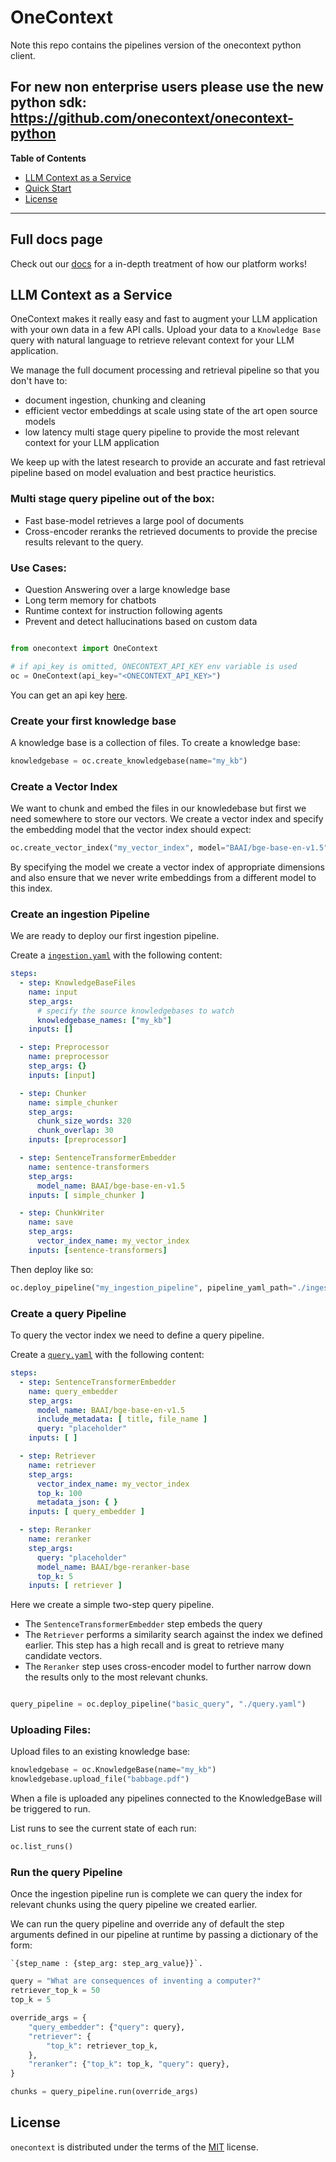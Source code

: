 # OneContext

Note this repo contains the pipelines version of the onecontext python client. 

For new non enterprise users please use the new python sdk: https://github.com/onecontext/onecontext-python
-----
**Table of Contents**
- [LLM Context as a Service](#llm-context-as-a-service)
- [Quick Start](#quick-start)
- [License](#license)

-----

## Full docs page
Check out our [docs](https://docs.onecontext.ai) for a in-depth treatment of how our platform works!

## LLM Context as a Service

OneContext makes it really easy and fast to augment your LLM application with your own data
in a few API calls. Upload your data to a `Knowledge Base` query with natural language to retrieve relevant context for your LLM application.

We manage the full document processing and retrieval pipeline so that you don't have to:

- document ingestion, chunking and cleaning
- efficient vector embeddings at scale using state of the art open source models
- low latency multi stage query pipeline to provide the most relevant context
for your LLM application

We keep up with the latest research to provide an accurate and fast retrieval pipeline
based on model evaluation and best practice heuristics.

### Multi stage query pipeline out of the box:
- Fast base-model retrieves a large pool of documents
- Cross-encoder reranks the retrieved documents to provide the precise
results relevant to the query.

### Use Cases:
- Question Answering over a large knowledge base
- Long term memory for chatbots
- Runtime context for instruction following agents
- Prevent and detect hallucinations based on custom data



```python

from onecontext import OneContext

# if api_key is omitted, ONECONTEXT_API_KEY env variable is used
oc = OneContext(api_key="<ONECONTEXT_API_KEY>")
```

You can get an api key [here](https://onecontext.ai/).

### Create your first knowledge base

A knowledge base is a collection of files. To create a knowledge base:

``` python
knowledgebase = oc.create_knowledgebase(name="my_kb")
```

### Create a Vector Index

We want to chunk and embed the files in our knowledebase but first we need
somewhere to store our vectors. We create a vector index and specify the
embedding model that the vector index should expect:


```python
oc.create_vector_index("my_vector_index", model="BAAI/bge-base-en-v1.5")
```

By specifying the model we create a vector index of appropriate dimensions and
also ensure that we never write embeddings from a different model to this index.



### Create an ingestion Pipeline

We are ready to deploy our first ingestion pipeline.

Create a [`ingestion.yaml`](examples/ingestion.yaml) with the following content:

```yaml
steps:
  - step: KnowledgeBaseFiles
    name: input
    step_args:
      # specify the source knowledgebases to watch
      knowledgebase_names: ["my_kb"]
    inputs: []

  - step: Preprocessor
    name: preprocessor
    step_args: {}
    inputs: [input]

  - step: Chunker
    name: simple_chunker
    step_args:
      chunk_size_words: 320
      chunk_overlap: 30
    inputs: [preprocessor]

  - step: SentenceTransformerEmbedder
    name: sentence-transformers
    step_args:
      model_name: BAAI/bge-base-en-v1.5
    inputs: [ simple_chunker ]

  - step: ChunkWriter
    name: save
    step_args:
      vector_index_name: my_vector_index
    inputs: [sentence-transformers]
```

Then deploy like so:

```python
oc.deploy_pipeline("my_ingestion_pipeline", pipeline_yaml_path="./ingestion.yaml")
```

### Create a query Pipeline

To query the vector index we need to define a query pipeline.

Create a [`query.yaml`](examples/query.yaml) with the following content:

```yaml
steps:
  - step: SentenceTransformerEmbedder
    name: query_embedder
    step_args:
      model_name: BAAI/bge-base-en-v1.5
      include_metadata: [ title, file_name ]
      query: "placeholder"
    inputs: [ ]

  - step: Retriever
    name: retriever
    step_args:
      vector_index_name: my_vector_index
      top_k: 100
      metadata_json: { }
    inputs: [ query_embedder ]

  - step: Reranker
    name: reranker
    step_args:
      query: "placeholder"
      model_name: BAAI/bge-reranker-base
      top_k: 5
    inputs: [ retriever ]

```
Here we create a simple two-step query pipeline.

- The `SentenceTransformerEmbedder` step embeds the query
- The `Retriever` performs a similarity search against
    the index we defined earlier. This step has a high recall and is great to
    retrieve many candidate vectors.
- The `Reranker` step uses cross-encoder model to further narrow down the results
only to the most relevant chunks.


``` py

query_pipeline = oc.deploy_pipeline("basic_query", "./query.yaml")

```

### Uploading Files:

Upload files to an existing knowledge base:

```python
knowledgebase = oc.KnowledgeBase(name="my_kb")
knowledgebase.upload_file("babbage.pdf")
```

When a file is uploaded any pipelines connected to the KnowledgeBase will be
triggered to run.

List runs to see the current state of each run:


```python
oc.list_runs()
```


### Run the query Pipeline

Once the ingestion pipeline run is complete we can query the index for relevant chunks
using the query pipeline we created earlier.

We can run the query pipeline and override any of default the step arguments defined in our pipeline at runtime by passing
a dictionary of the form:

    `{step_name : {step_arg: step_arg_value}}`.


``` py
query = "What are consequences of inventing a computer?"
retriever_top_k = 50
top_k = 5

override_args = {
    "query_embedder": {"query": query},
    "retriever": {
        "top_k": retriever_top_k,
    },
    "reranker": {"top_k": top_k, "query": query},
}

chunks = query_pipeline.run(override_args)
```


## License

`onecontext` is distributed under the terms of the [MIT](https://spdx.org/licenses/MIT.html) license.
